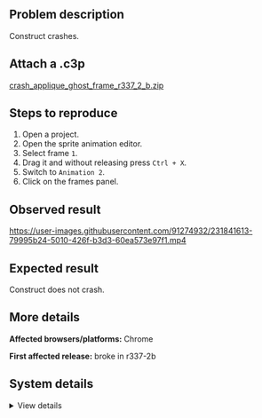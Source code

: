 ## Problem description

Construct crashes.

## Attach a .c3p

[crash_applique_ghost_frame_r337_2_b.zip](https://github.com/WilsonPercival/WilsonPercival/files/11225035/crash_applique_ghost_frame_r337_2_b.zip)

## Steps to reproduce

1. Open a project.
2. Open the sprite animation editor.
3. Select frame `1`.
4. Drag it and without releasing press `Ctrl + X`.
5. Switch to `Animation 2`.
6. Click on the frames panel.

## Observed result

https://user-images.githubusercontent.com/91274932/231841613-79995b24-5010-426f-b3d3-60ea573e97f1.mp4

## Expected result

Construct does not crash.

## More details



**Affected browsers/platforms:** Chrome

**First affected release:** broke in r337-2b

## System details

<details><summary>View details</summary>

Error report information
Type: unhandled exception
File: https://editor.construct.net/r337-2/projectResources.js, line 298, col 345
Message: Uncaught TypeError: Cannot read properties of null (reading 'Ze')
Stack: TypeError: Cannot read properties of null (reading 'Ze') at DB (https://editor.construct.net/r337-2/projectResources.js:298:345) at https://editor.construct.net/r337-2/projectResources.js:2491:375
Construct version: r337.2
URL: https://editor.construct.net/r337-2/
Date: Thu Apr 13 2023 20:31:27 GMT+0300 (Восточная Европа, летнее время)
Uptime: 35.9 s

Platform information
Product: Construct 3 r337.2 (beta)
Browser: Chrome 109.0.5414.120
Browser engine: Chromium
Context: browser
Operating system: Windows NT 0.1.0
Device type: desktop
Device pixel ratio: 1
Logical CPU cores: 2
Approx. device memory: 4 GB
User agent: Mozilla/5.0 (Windows NT 10.0; Win64; x64) AppleWebKit/537.36 (KHTML, like Gecko) Chrome/109.0.0.0 Safari/537.36
Language setting: en-US

WebGL information
Version string: WebGL 2.0 (OpenGL ES 3.0 Chromium)
Numeric version: 2
Supports NPOT textures: yes
Supports GPU profiling: no
Supports highp precision: yes
Vendor: Google Inc. (Google)
Renderer: ANGLE (Google, Vulkan 1.3.0 (SwiftShader Device (Subzero) (0x0000C0DE)), SwiftShader driver)
Major performance caveat: yes
Maximum texture size: 8192
Point size range: 1 to 1023
Extensions: EXT_color_buffer_float, EXT_color_buffer_half_float, EXT_float_blend, EXT_texture_compression_bptc, EXT_texture_compression_rgtc, EXT_texture_filter_anisotropic, OES_draw_buffers_indexed, OES_texture_float_linear, WEBGL_compressed_texture_astc, WEBGL_compressed_texture_etc, WEBGL_compressed_texture_etc1, WEBGL_compressed_texture_s3tc, WEBGL_compressed_texture_s3tc_srgb, WEBGL_debug_renderer_info, WEBGL_lose_context, WEBGL_multi_draw, OVR_multiview2

</details>
